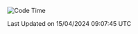 <!--START_SECTION:waka-->
![Code Time](http://img.shields.io/badge/Code%20Time-1%2C511%20hrs%2019%20mins-blue)


 Last Updated on 15/04/2024 09:07:45 UTC
<!--END_SECTION:waka-->
